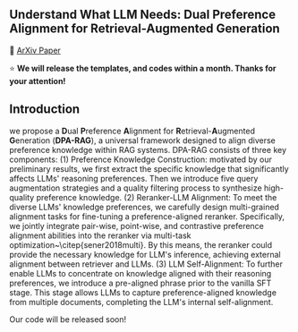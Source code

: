 ## Understand What LLM Needs: Dual Preference Alignment for Retrieval-Augmented Generation</h2>

<p>
📃 <a href="">ArXiv Paper</a>

</p>


⭐ **We will release the templates, and codes within a month. Thanks for your attention!**

## Introduction
 we propose a **D**ual **P**reference **A**lignment for **R**etrieval-**A**ugmented **G**eneration (**DPA-RAG**), a universal framework designed to align diverse preference knowledge within RAG systems. DPA-RAG consists of three key components: 
(1) Preference Knowledge Construction: motivated by our preliminary results, we first extract the specific knowledge that significantly affects LLMs' reasoning preferences. Then we introduce five query augmentation strategies and a quality filtering process to synthesize high-quality preference knowledge. 
(2) Reranker-LLM Alignment: To meet the diverse LLMs' knowledge preferences, we carefully design multi-grained alignment tasks for fine-tuning a preference-aligned reranker. Specifically, we jointly integrate pair-wise, point-wise, and contrastive preference alignment abilities into the reranker via multi-task optimization~\citep{sener2018multi}. By this means, the reranker could provide the necessary knowledge for LLM's inference, achieving external alignment between retriever and LLMs.
(3) LLM Self-Alignment: To further enable LLMs to concentrate on knowledge aligned with their reasoning preferences, we introduce a pre-aligned phrase prior to the vanilla SFT stage. This stage allows LLMs to capture preference-aligned knowledge from multiple documents, completing the LLM's internal self-alignment.

Our code will be released soon!
